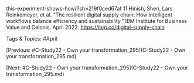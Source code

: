 this-experiment-shows-how/?sh=219f0ced67af 
11 Hinish, Sheri, Lars Reinkemeyer, et al. “The resilient digital 
supply chain: How intelligent workflows balance efficiency 
and sustainability.” IBM Institute for Business Value and 
Celonis. April 2022. https://ibm.co/digital-supply-chain 

   Tags & Topics:
   #April

[Previous: #C-Study22 - Own your transformation_295](C-Study22 - Own your transformation_295.md)

[Next: #C-Study22 - Own your transformation_295](C-Study22 - Own your transformation_295.md)